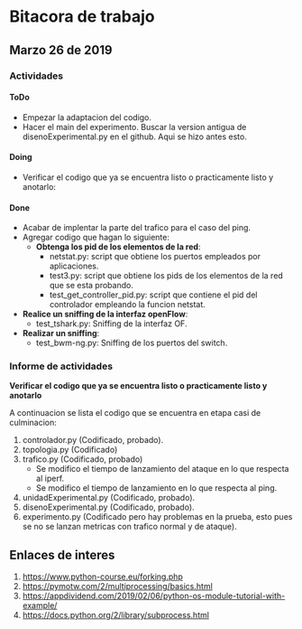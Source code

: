 # Bitacora de trabajo #

## Marzo 26 de 2019 ## 

### Actividades ###

#### ToDo ####
* Empezar la adaptacion del codigo.
* Hacer el main del experimento. Buscar la version antigua de disenoExperimental.py en el github. Aqui se hizo antes esto.
  
#### Doing ####

* Verificar el codigo que ya se encuentra listo o practicamente listo y anotarlo:
  

  
#### Done ####
* Acabar de implentar la parte del trafico para el caso del ping.
* Agregar codigo que hagan lo siguiente:
  * **Obtenga los pid de los elementos de la red**: 
    * netstat.py: script que obtiene los puertos empleados por aplicaciones.
    * test3.py: script que obtiene los pids de los elementos de la red que se esta probando.
    * test_get_controller_pid.py: script que contiene el pid del controlador empleando la funcion netstat.
* **Realice un sniffing de la interfaz openFlow**: 
    * test_tshark.py: Sniffing de la interfaz OF.
* **Realizar un sniffing**:
    * test_bwm-ng.py: Sniffing de los puertos del switch.

### Informe de actividades ###

**Verificar el codigo que ya se encuentra listo o practicamente listo y anotarlo**

A continuacion se lista el codigo que se encuentra en etapa casi de culminacion:
1. controlador.py (Codificado, probado).
2. topologia.py (Codificado)
3. trafico.py (Codificado, probado)
   * Se modifico el tiempo de lanzamiento del ataque en lo que respecta al iperf.
   * Se modifico el tiempo de lanzamiento en lo que respecta al ping. 
4. unidadExperimental.py (Codificado, probado).
5. disenoExperimental.py (Codificado, probado). 
6. experimento.py (Codificado pero hay problemas en la prueba, esto pues se no se lanzan metricas con trafico normal y de ataque).

## Enlaces de interes ##
1. https://www.python-course.eu/forking.php
2. https://pymotw.com/2/multiprocessing/basics.html
3. https://appdividend.com/2019/02/06/python-os-module-tutorial-with-example/
4. https://docs.python.org/2/library/subprocess.html